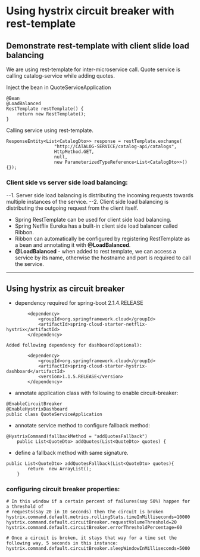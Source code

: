 # Using hystrix circuit breaker with rest-template

## Demonstrate rest-template with client slide load balancing

We are using rest-template for inter-microservice call. Quote service is calling catalog-service while adding quotes. 

Inject the bean in QuoteServiceApplication

```
@Bean
@LoadBalanced
RestTemplate restTemplate() {
	return new RestTemplate();
}
```

Calling service using rest-template.

```
ResponseEntity<List<CatalogDto>> response = restTemplate.exchange(
				  "http://CATALOG-SERVICE/catalog-api/catalogs",
				  HttpMethod.GET,
				  null,
				  new ParameterizedTypeReference<List<CatalogDto>>(){});

```

### Client side vs server side load balancing:
--1. Server side load balancing is distributing the incoming requests towards multiple instances of the service.
--2. Client side load balancing is distributing the outgoing request from the client itself.

- Spring RestTemplate can be used for client side load balancing.
- Spring Netflix Eureka has a built-in client side load balancer called Ribbon.
- Ribbon can automatically be configured by registering RestTemplate as a bean and annotating it with **@LoadBalanced**.
- **@LoadBalanced**  - when added to rest template, we can access a service by its name, otherwise the hostname and port is required to call the service.




----------------------------------------------------------------------------------------------------------------------------------------

## Using hystrix as circuit breaker


- dependency required for spring-boot 2.1.4.RELEASE

```
		<dependency>
			<groupId>org.springframework.cloud</groupId>
			<artifactId>spring-cloud-starter-netflix-hystrix</artifactId>
		</dependency>

Added following dependency for dashboard(optional):
		
		<dependency>
			<groupId>org.springframework.cloud</groupId>
			<artifactId>spring-cloud-starter-hystrix-dashboard</artifactId>
			<version>1.1.5.RELEASE</version>
		</dependency>
```
- annotate application class with following to enable circuit-breaker:

```
@EnableCircuitBreaker
@EnableHystrixDashboard
public class QuoteServiceApplication
```

- annotate service method to configure fallback method:

```
@HystrixCommand(fallbackMethod = "addQuotesFallback")
	public List<QuoteDto> addQuotes(List<QuoteDto> quotes) {
```

- define a fallback method with same signature.

```
public List<QuoteDto> addQuotesFallback(List<QuoteDto> quotes){
		return  new ArrayList();
	}
```


### configuring circuit breaker properties:

```
# In this window if a certain percent of failures(say 50%) happen for a threshold of 
# requests(say 20 in 10 seconds) then the circuit is broken
hystrix.command.default.metrics.rollingStats.timeInMilliseconds=10000
hystrix.command.default.circuitBreaker.requestVolumeThreshold=20
hystrix.command.default.circuitBreaker.errorThresholdPercentage=60

# Once a circuit is broken, it stays that way for a time set the following way, 5 seconds in this instance:
hystrix.command.default.circuitBreaker.sleepWindowInMilliseconds=5000

```
